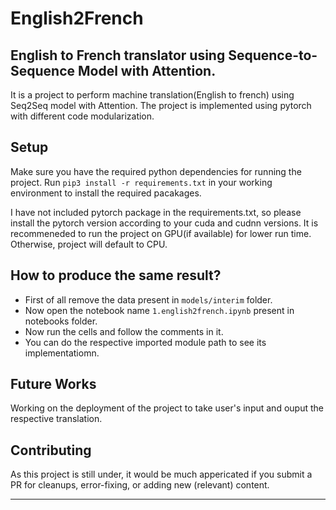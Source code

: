 English2French
==============================

## English to French translator using Sequence-to-Sequence Model with Attention.
It is a project to perform machine translation(English to french) using Seq2Seq model with Attention. The project is implemented using pytorch with different code modularization.


## Setup
Make sure you have the required python dependencies for running the project.
Run `pip3 install -r requirements.txt` in your working environment to install the required pacakages.

I have not included pytorch package in the requirements.txt, so please install the pytorch version according to your cuda and cudnn versions. It is recommeneded to run the project on GPU(if available) for lower run time. Otherwise, project will default to CPU.

## How to produce the same result?
- First of all remove the data present in `models/interim` folder.
- Now open the notebook name `1.english2french.ipynb` present in notebooks folder.
- Now run the cells and follow the comments in it.
- You can do the respective imported module path to see its implementatiomn.

## Future Works
Working on the deployment of the project to take user's input and ouput the respective translation.


## Contributing
As this project is still under, it would be much appericated if you submit a PR for cleanups, error-fixing, or adding new (relevant) content.


--------


